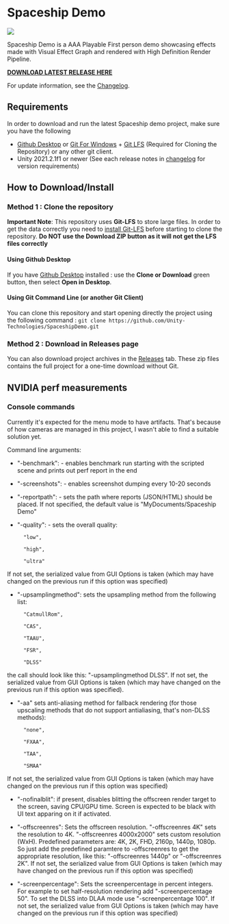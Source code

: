 # Spaceship Demo

![](https://blogs.unity3d.com/wp-content/uploads/2019/08/image10.png)

Spaceship Demo is a AAA Playable First person demo showcasing effects made with Visual Effect Graph and rendered with High Definition Render Pipeline.

**[DOWNLOAD LATEST RELEASE HERE](https://github.com/Unity-Technologies/SpaceshipDemo/releases/latest)**

For update information, see the [Changelog](https://github.com/Unity-Technologies/SpaceshipDemo/blob/master/CHANGELOG.md).

## Requirements

In order to download and run the latest Spaceship demo project, make sure you have the following
* [Github Desktop](https://desktop.github.com/) or [Git For Windows](https://git-scm.com/download/win) + [Git LFS](https://git-lfs.github.com/) (Required for Cloning the Repository) or any other git client.
* Unity 2021.2.1f1 or newer (See each release notes in [changelog](https://github.com/Unity-Technologies/SpaceshipDemo/blob/master/CHANGELOG.md) for version requirements)

## How to Download/Install

### Method 1 : Clone the repository

**Important Note**: This repository uses **Git-LFS** to store large files. In order to get the data correctly you need to [install Git-LFS](https://git-lfs.github.com/) before starting to clone the repository. **Do NOT use the Download ZIP button as it will not get the LFS files correctly**

#### Using Github Desktop

If you have [Github Desktop](https://desktop.github.com/) installed :  use the **Clone or Download** green button, then select **Open in Desktop**.

#### Using Git Command Line (or another Git Client)

You can clone this repository and start opening directly the project using the following command : `git clone https://github.com/Unity-Technologies/SpaceshipDemo.git`

### Method 2 : Download in Releases page

You can also download project archives in the [Releases](https://github.com/Unity-Technologies/SpaceshipDemo/releases) tab. These zip files contains the full project for a one-time download without Git. 

## NVIDIA perf measurements

### Console commands 

Currently it's expected for the menu mode to have artifacts. That's because of how cameras are managed in this project, I wasn't able to find a suitable solution yet.

Command line arguments:

* "-benchmark": - enables benchmark run starting with the scripted scene and prints out perf report in the end

* "-screenshots": - enables screenshot dumping every 10-20 seconds

* "-reportpath": - sets the path where reports (JSON/HTML) should be placed. If not specified, the default value is "MyDocuments/Spaceship Demo"

* "-quality": - sets the overall quality:

		"low",

		"high",

		"ultra"
		
If not set, the serialized value from GUI Options is taken (which may have changed on the previous run if this option was specified)

* "-upsamplingmethod": sets the upsampling method from the following list:

		"CatmullRom",

		"CAS",

		"TAAU",

		"FSR",

		"DLSS"

the call should look like this: "-upsamplingmethod DLSS". If not set, the serialized value from GUI Options is taken (which may have changed on the previous run if this option was specified).

* "-aa" sets anti-aliasing method for fallback rendering (for those upscaling methods that do not support antialiasing, that's non-DLSS methods):

		"none",

		"FXAA",

		"TAA",

		"SMAA"

If not set, the serialized value from GUI Options is taken (which may have changed on the previous run if this option was specified)

* "-nofinalblit": if present, disables blitting the offscreen render target to the screen, saving CPU/GPU time. Screen is expected to be black with UI text apparing on it if activated.

* "-offscreenres": Sets the offscreen resolution. "-offscreenres 4K" sets the resolution to 4K. "-offscreenres 4000x2000" sets custom resolution (WxH). Predefined parameters are: 4K, 2K, FHD, 2160p, 1440p, 1080p. So just add the predefined paramtere to -offscreenres to get the appropriate resolution, like this: "-offscreenres 1440p" or "-offscreenres 2K". If not set, the serialized value from GUI Options is taken (which may have changed on the previous run if this option was specified)

* "-screenpercentage": Sets the screenpercentage in percent integers. For example to set half-resolution rendering add "-screenpercentage 50". To set the DLSS into DLAA mode use "-screenpercentage 100". If not set, the serialized value from GUI Options is taken (which may have changed on the previous run if this option was specified)